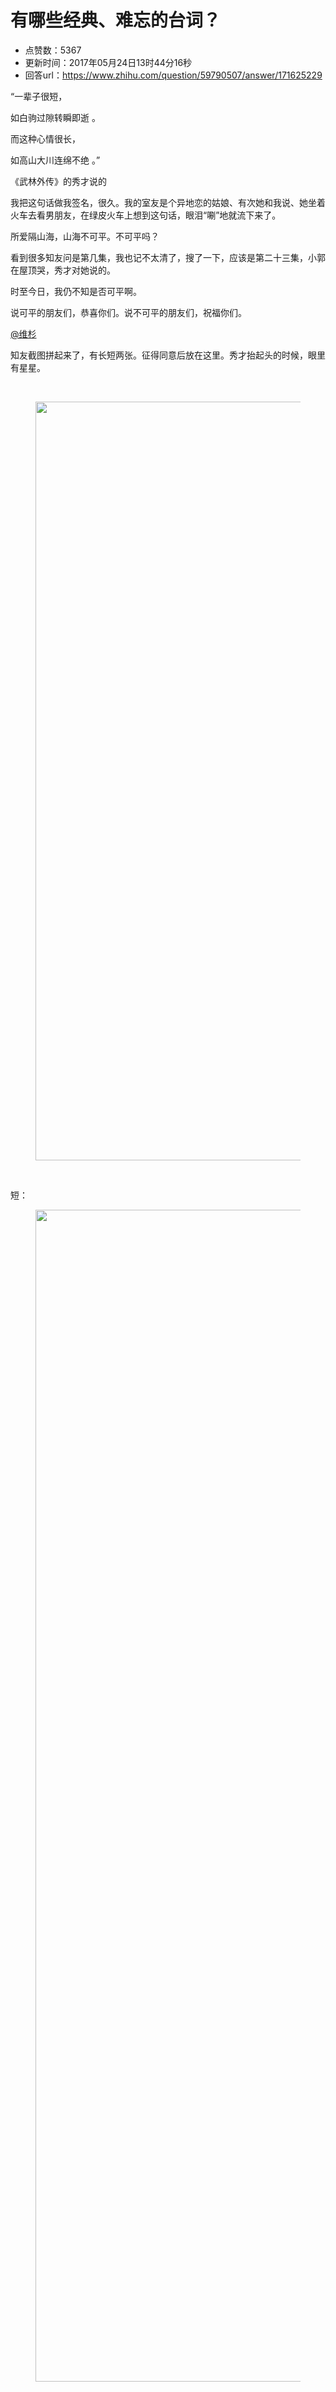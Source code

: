 # 有哪些经典、难忘的台词？
- 点赞数：5367
- 更新时间：2017年05月24日13时44分16秒
- 回答url：https://www.zhihu.com/question/59790507/answer/171625229
<body>
 <p data-pid="t3UwzVU8">“一辈子很短，</p>
 <p data-pid="IWUGOsCr">如白驹过隙转瞬即逝 。</p>
 <p data-pid="qwcftFRE">而这种心情很长，</p>
 <p data-pid="aaakSQy4">如高山大川连绵不绝 。”</p>
 <p data-pid="SlvlfAnQ">《武林外传》的秀才说的</p>
 <p data-pid="uXDYlllq">我把这句话做我签名，很久。我的室友是个异地恋的姑娘、有次她和我说、她坐着火车去看男朋友，在绿皮火车上想到这句话，眼泪“唰”地就流下来了。</p>
 <p data-pid="USW5mpVr">所爱隔山海，山海不可平。不可平吗？</p>
 <p data-pid="Wd8Rv9wt">看到很多知友问是第几集，我也记不太清了，搜了一下，应该是第二十三集，小郭在屋顶哭，秀才对她说的。</p>
 <p data-pid="dTJ-BMVv">时至今日，我仍不知是否可平啊。</p>
 <p data-pid="9UBMk-vb">说可平的朋友们，恭喜你们。说不可平的朋友们，祝福你们。</p><a href="https://www.zhihu.com/people/4e806a254a2617d345432e027a53c91e" data-hash="4e806a254a2617d345432e027a53c91e" class="member_mention" data-hovercard="p$b$4e806a254a2617d345432e027a53c91e">@维杉</a>
 <p data-pid="Y3MX95RN">知友截图拼起来了，有长短两张。征得同意后放在这里。秀才抬起头的时候，眼里有星星。</p>
 <br>
 <figure>
  <img data-rawwidth="1214" data-rawheight="2048" src="https://picx.zhimg.com/50/v2-06299324b6357bf2bfa2a9d906a6ffdd_720w.jpg?source=1940ef5c" data-original-token="v2-06299324b6357bf2bfa2a9d906a6ffdd" class="origin_image zh-lightbox-thumb" width="1214" data-original="https://pica.zhimg.com/v2-06299324b6357bf2bfa2a9d906a6ffdd_r.jpg?source=1940ef5c">
 </figure>
 <br>
 <p data-pid="q4OwOEv4">短：</p>
 <figure>
  <img data-rawwidth="1875" data-rawheight="1280" src="https://picx.zhimg.com/50/v2-73417c21baeddb69cb835cf2b86e72fe_720w.jpg?source=1940ef5c" data-original-token="v2-73417c21baeddb69cb835cf2b86e72fe" class="origin_image zh-lightbox-thumb" width="1875" data-original="https://picx.zhimg.com/v2-73417c21baeddb69cb835cf2b86e72fe_r.jpg?source=1940ef5c">
 </figure>
</body>